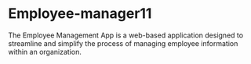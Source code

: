 # Employee-manager11
The Employee Management App is a web-based application designed to streamline and simplify the process of managing employee information within an organization.
